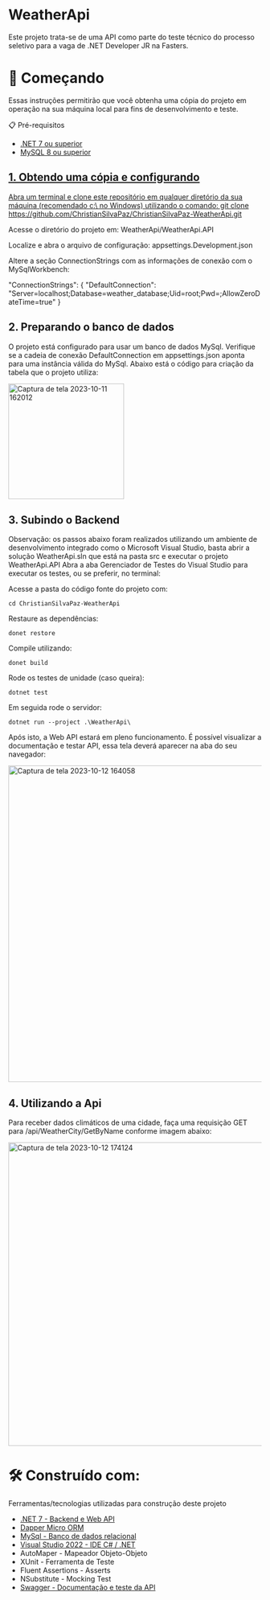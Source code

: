 # WeatherApi

Este projeto trata-se de uma API como parte do teste técnico do processo seletivo para a vaga de .NET Developer JR na Fasters.

# :rocket: Começando

Essas instruções permitirão que você obtenha uma cópia do projeto em operação na sua máquina local para fins de desenvolvimento e teste.

:clipboard: Pré-requisitos

<ul>
  <li> <a href="https://dotnet.microsoft.com/pt-br/download/dotnet/7.0"> .NET 7 ou superior </li>
  <li> <a href="https://dev.mysql.com/downloads/installer/"> MySQL 8 ou superior </li>
</ul>

## 1. Obtendo uma cópia e configurando
Abra um terminal e clone este repositório em qualquer diretório da sua máquina (recomendado c:\ no Windows) utilizando o comando: git clone https://github.com/ChristianSilvaPaz/ChristianSilvaPaz-WeatherApi.git

Acesse o diretório do projeto em: WeatherApi/WeatherApi.API

Localize e abra o arquivo de configuração: appsettings.Development.json

Altere a seção ConnectionStrings com as informações de conexão com o MySqlWorkbench:

"ConnectionStrings": {
"DefaultConnection": "Server=localhost;Database=weather_database;Uid=root;Pwd=;AllowZeroDateTime=true"
}

## 2. Preparando o banco de dados
O projeto está configurado para usar um banco de dados MySql. Verifique se a cadeia de conexão DefaultConnection em appsettings.json aponta para uma instância válida do MySql.
Abaixo está o código para criação da tabela que o projeto utiliza:

<img width="230" alt="Captura de tela 2023-10-11 162012" src="https://github.com/ChristianSilvaPaz/ChristiaSilvaPaz-WeatherApi/assets/62564760/7e3fd2db-fb50-4b6c-b16c-adfe7d0a9ac3">

## 3. Subindo o Backend
Observação: os passos abaixo foram realizados utilizando um ambiente de desenvolvimento integrado como o Microsoft Visual Studio, basta abrir a solução WeatherApi.sln que está na pasta src e executar o projeto WeatherApi.API
Abra a aba Gerenciador de Testes do Visual Studio para executar os testes, ou se preferir, no terminal: 

Acesse a pasta do código fonte do projeto com:
```
cd ChristianSilvaPaz-WeatherApi
```
Restaure as dependências:
```
donet restore
```
Compile utilizando:
```
donet build
```
Rode os testes de unidade (caso queira):
```
dotnet test
```
Em seguida rode o servidor:
```
dotnet run --project .\WeatherApi\
```
Após isto, a Web API estará em pleno funcionamento. É possível visualizar a documentação e testar API, essa tela deverá aparecer na aba do seu navegador:
 
<img width="630" alt="Captura de tela 2023-10-12 164058" src="https://github.com/ChristianSilvaPaz/ChristiaSilvaPaz-WeatherApi/assets/62564760/7d7f53f1-2f53-40d2-b059-467839662a3a">

## 4. Utilizando a Api
Para receber dados climáticos de uma cidade, faça uma requisição GET para /api/WeatherCity/GetByName conforme imagem abaixo:

<img width="604" alt="Captura de tela 2023-10-12 174124" src="https://github.com/ChristianSilvaPaz/ChristiaSilvaPaz-WeatherApi/assets/62564760/65bfbcf0-ba63-4adc-93f5-50472cc82a6b">


# :hammer_and_wrench: Construído com:
Ferramentas/tecnologias utilizadas para construção deste projeto

  <ul>
    <li> <a href="https://dotnet.microsoft.com/pt-br/download/dotnet/7.0">.NET 7 - Backend e Web API</li>
    <li> <a href="https://github.com/DapperLib/Dapper">Dapper Micro ORM </li>
    <li> <a href="https://dev.mysql.com/downloads/installer/">MySql - Banco de dados relacional</li>
    <li> <a href="https://visualstudio.microsoft.com/pt-br/vs/"> Visual Studio 2022 - IDE C# / .NET</li>
    <li> <a href="https://automapper.org/"></a>AutoMaper - Mapeador Objeto-Objeto</li>
    <li> <a href="https://xunit.net/"></a>XUnit - Ferramenta de Teste</li>
    <li> <a href="https://fluentassertions.com/"></a>Fluent Assertions - Asserts</li>
    <li> <a href="https://nsubstitute.github.io/"></a>NSubstitute - Mocking Test</li>
    <li> <a href="https://swagger.io/"> Swagger - Documentação e teste da API</li>
  </ul>




